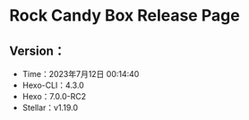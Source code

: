 # Rock Candy Box Release Page

## Version：

- Time：2023年7月12日 00:14:40
- Hexo-CLI：4.3.0
- Hexo：7.0.0-RC2
- Stellar：v1.19.0

